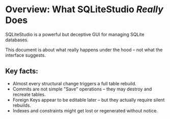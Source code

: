 # Overview: What SQLiteStudio *Really* Does

SQLiteStudio is a powerful but deceptive GUI for managing SQLite databases.

This document is about what really happens under the hood – not what the interface suggests.

## Key facts:

- Almost every structural change triggers a full table rebuild.
- Commits are not simple "Save" operations – they may destroy and recreate tables.
- Foreign Keys appear to be editable later – but they actually require silent rebuilds.
- Indexes and constraints might get lost or regenerated without notice.
